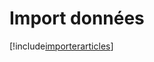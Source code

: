 # Import données

[!include[importerarticles](importdonnees.importerarticles.autogen.md)]
































































